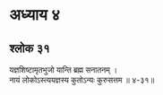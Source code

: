 # अध्याय ४

## श्लोक ३१

यज्ञशिष्टामृतभुजो यान्ति ब्रह्म सनातनम् ।<br>नायं लोकोऽस्त्ययज्ञस्य कुतोऽन्यः कुरुसत्तम ॥ ४-३१॥<br><br>

